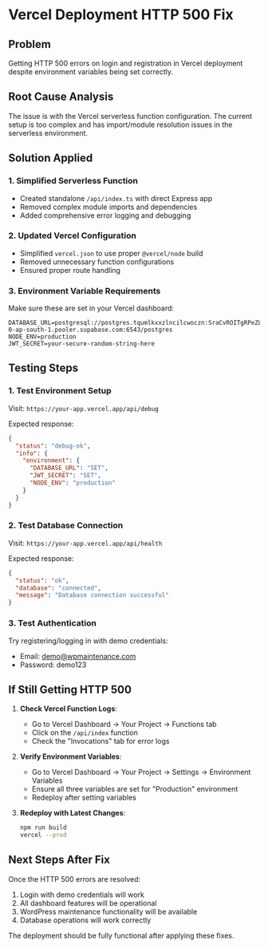 # Vercel Deployment HTTP 500 Fix

## Problem
Getting HTTP 500 errors on login and registration in Vercel deployment despite environment variables being set correctly.

## Root Cause Analysis
The issue is with the Vercel serverless function configuration. The current setup is too complex and has import/module resolution issues in the serverless environment.

## Solution Applied

### 1. Simplified Serverless Function
- Created standalone `/api/index.ts` with direct Express app
- Removed complex module imports and dependencies
- Added comprehensive error logging and debugging

### 2. Updated Vercel Configuration
- Simplified `vercel.json` to use proper `@vercel/node` build
- Removed unnecessary function configurations
- Ensured proper route handling

### 3. Environment Variable Requirements
Make sure these are set in your Vercel dashboard:

```
DATABASE_URL=postgresql://postgres.tqumlkxxzlncilcwoczn:SraCvROITgRPeZLG@aws-0-ap-south-1.pooler.supabase.com:6543/postgres
NODE_ENV=production
JWT_SECRET=your-secure-random-string-here
```

## Testing Steps

### 1. Test Environment Setup
Visit: `https://your-app.vercel.app/api/debug`

Expected response:
```json
{
  "status": "debug-ok",
  "info": {
    "environment": {
      "DATABASE_URL": "SET",
      "JWT_SECRET": "SET",
      "NODE_ENV": "production"
    }
  }
}
```

### 2. Test Database Connection
Visit: `https://your-app.vercel.app/api/health`

Expected response:
```json
{
  "status": "ok",
  "database": "connected",
  "message": "Database connection successful"
}
```

### 3. Test Authentication
Try registering/logging in with demo credentials:
- Email: demo@wpmaintenance.com
- Password: demo123

## If Still Getting HTTP 500

1. **Check Vercel Function Logs**:
   - Go to Vercel Dashboard → Your Project → Functions tab
   - Click on the `/api/index` function
   - Check the "Invocations" tab for error logs

2. **Verify Environment Variables**:
   - Go to Vercel Dashboard → Your Project → Settings → Environment Variables
   - Ensure all three variables are set for "Production" environment
   - Redeploy after setting variables

3. **Redeploy with Latest Changes**:
   ```bash
   npm run build
   vercel --prod
   ```

## Next Steps After Fix
Once the HTTP 500 errors are resolved:
1. Login with demo credentials will work
2. All dashboard features will be operational
3. WordPress maintenance functionality will be available
4. Database operations will work correctly

The deployment should be fully functional after applying these fixes.